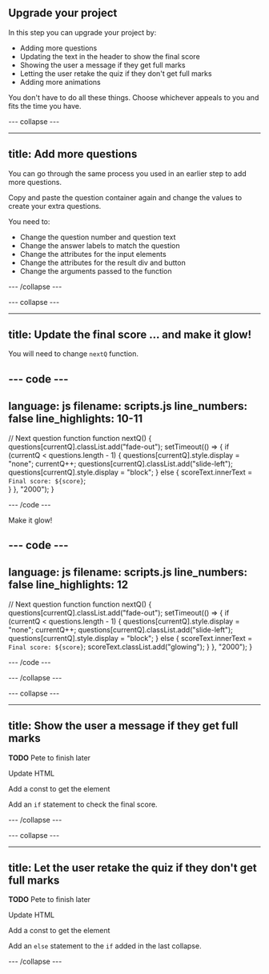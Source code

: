 ## Upgrade your project

In this step you can upgrade your project by:
+ Adding more questions
+ Updating the text in the header to show the final score
+ Showing the user a message if they get full marks
+ Letting the user retake the quiz if they don't get full marks
+ Adding more animations

You don't have to do all these things. Choose whichever appeals to you and fits the time you have.

--- collapse ---

---
title: Add more questions
---

You can go through the same process you used in an earlier step to add more questions.

Copy and paste the question container again and change the values to create your extra questions.

You need to:
+ Change the question number and question text
+ Change the answer labels to match the question
+ Change the attributes for the input elements
+ Change the attributes for the result div and button
+ Change the arguments passed to the function

--- /collapse ---

--- collapse ---

---
title: Update the final score ... and make it glow!
---

You will need to change `nextQ` function.

--- code ---
---
language: js
filename: scripts.js
line_numbers: false
line_highlights: 10-11
---

// Next question function
function nextQ() {
  questions[currentQ].classList.add("fade-out");
  setTimeout(() => {
    if (currentQ < questions.length - 1) {
      questions[currentQ].style.display = "none";
      currentQ++;
      questions[currentQ].classList.add("slide-left");
      questions[currentQ].style.display = "block";
    } else {
      scoreText.innerText = `Final score: ${score}`;  
    }
  }, "2000");
}

--- /code ---

Make it glow!

--- code ---
---
language: js
filename: scripts.js
line_numbers: false
line_highlights: 12
---

// Next question function
function nextQ() {
  questions[currentQ].classList.add("fade-out");
  setTimeout(() => {
    if (currentQ < questions.length - 1) {
      questions[currentQ].style.display = "none";
      currentQ++;
      questions[currentQ].classList.add("slide-left");
      questions[currentQ].style.display = "block";
    } else {
      scoreText.innerText = `Final score: ${score}`;
      scoreText.classList.add("glowing");
    }
  }, "2000");
}

--- /code ---

--- /collapse ---

--- collapse ---

---
title: Show the user a message if they get full marks
---

**TODO** Pete to finish later

Update HTML

Add a const to get the element

Add an `if` statement to check the final score.

--- /collapse ---

--- collapse ---

---
title: Let the user retake the quiz if they don't get full marks
---

**TODO** Pete to finish later

Update HTML

Add a const to get the element

Add an `else` statement to the `if` added in the last collapse.

--- /collapse ---